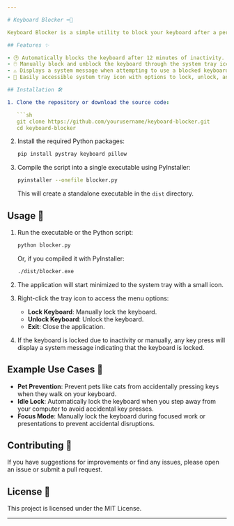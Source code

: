 ```yaml
---

# Keyboard Blocker ⌨️🚫

Keyboard Blocker is a simple utility to block your keyboard after a period of inactivity or manually via the system tray. It can be useful to prevent unwanted key presses from pets, such as cats walking on your keyboard, or to ensure no accidental key presses when you're away from your computer.

## Features ✨

- 🕒 Automatically blocks the keyboard after 12 minutes of inactivity.
- 🖱️ Manually block and unblock the keyboard through the system tray icon.
- ⚠️ Displays a system message when attempting to use a blocked keyboard.
- 📂 Easily accessible system tray icon with options to lock, unlock, and exit the application.

## Installation 🛠️

1. Clone the repository or download the source code:

   ```sh
   git clone https://github.com/yourusername/keyboard-blocker.git
   cd keyboard-blocker
   ```

2. Install the required Python packages:

   ```sh
   pip install pystray keyboard pillow
   ```

3. Compile the script into a single executable using PyInstaller:

   ```sh
   pyinstaller --onefile blocker.py
   ```

   This will create a standalone executable in the `dist` directory.

## Usage 🚀

1. Run the executable or the Python script:

   ```sh
   python blocker.py
   ```

   Or, if you compiled it with PyInstaller:

   ```sh
   ./dist/blocker.exe
   ```

2. The application will start minimized to the system tray with a small icon.

3. Right-click the tray icon to access the menu options:
   - **Lock Keyboard**: Manually lock the keyboard.
   - **Unlock Keyboard**: Unlock the keyboard.
   - **Exit**: Close the application.

4. If the keyboard is locked due to inactivity or manually, any key press will display a system message indicating that the keyboard is locked.

## Example Use Cases 🐾

- **Pet Prevention**: Prevent pets like cats from accidentally pressing keys when they walk on your keyboard.
- **Idle Lock**: Automatically lock the keyboard when you step away from your computer to avoid accidental key presses.
- **Focus Mode**: Manually lock the keyboard during focused work or presentations to prevent accidental disruptions.

## Contributing 🤝

If you have suggestions for improvements or find any issues, please open an issue or submit a pull request.

## License 📄

This project is licensed under the MIT License.

---
```


